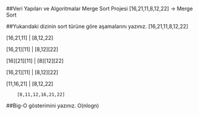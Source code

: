 ##Veri Yapıları ve Algoritmalar
Merge Sort Projesi
[16,21,11,8,12,22] -> Merge Sort

##Yukarıdaki dizinin sort türüne göre aşamalarını yazınız.
		[16,21,11,8,12,22]
     
[16,21,11]		|	[8,12,22]

[16,21][11]		|	[8,12][22]

[16][21][11]		|	[8][12][22]

[16,21][11]		|	[8,12][22]

[11,16,21]		|	[8,12,22]

		[8,11,12,16,21,22]
##Big-O gösterimini yazınız.
O(nlogn)
